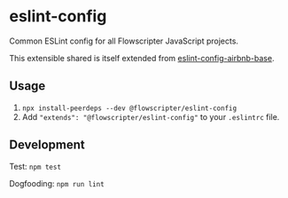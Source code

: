 # eslint-config
Common ESLint config for all Flowscripter JavaScript projects.

This extensible shared is itself extended from [eslint-config-airbnb-base](https://www.npmjs.com/package/eslint-config-airbnb-base).

## Usage

1. `npx install-peerdeps --dev @flowscripter/eslint-config` 
1. Add `"extends": "@flowscripter/eslint-config"` to your `.eslintrc` file.

## Development

Test: `npm test`

Dogfooding: `npm run lint`

